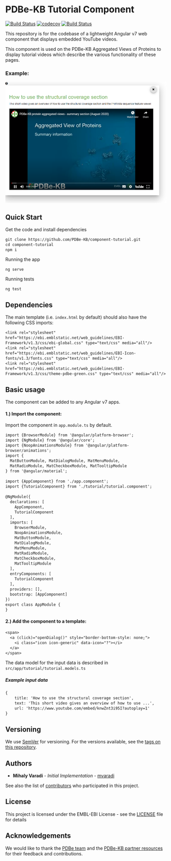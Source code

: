 PDBe-KB Tutorial Component
=

[![Build Status](https://travis-ci.com/PDBe-KB/component-tutorial.svg?branch=main)](https://travis-ci.com/PDBe-KB/component-tutorial)
[![codecov](https://codecov.io/gh/PDBe-KB/component-tutorial/branch/main/graph/badge.svg?token=BkbaUkNjUw)](https://codecov.io/gh/PDBe-KB/component-tutorial)
[![Build Status](https://travis-ci.com/PDBe-KB/component-tutorial.svg?branch=main)](https://travis-ci.com/PDBe-KB/component-tutorial)

This repository is for the codebase of a lightweight Angular v7 web component that displays embedded YouTube videos. 

This component is used on the PDBe-KB Aggregated Views of Proteins to display tutorial videos which describe the various functionality of these pages.

### Example:

<img src="https://raw.githubusercontent.com/PDBe-KB/component-tutorial/main/pdbe-kb-tutorial-component.png">

## Quick Start

Get the code and install dependencies
```
git clone https://github.com/PDBe-KB/component-tutorial.git
cd component-tutorial
npm i
```

Running the app
```
ng serve
```

Running tests
```
ng test
```

## Dependencies

The main template (i.e. `index.html` by default) should also have the following CSS imports:
```angular2html
<link rel="stylesheet" href="https://ebi.emblstatic.net/web_guidelines/EBI-Framework/v1.3/css/ebi-global.css" type="text/css" media="all"/>
<link rel="stylesheet" href="https://ebi.emblstatic.net/web_guidelines/EBI-Icon-fonts/v1.3/fonts.css" type="text/css" media="all"/>
<link rel="stylesheet" href="https://ebi.emblstatic.net/web_guidelines/EBI-Framework/v1.3/css/theme-pdbe-green.css" type="text/css" media="all"/>
```

## Basic usage

The component can be added to any Angular v7 apps.

#### 1.) Import the component:

Import the component in `app.module.ts` by default.
```
import {BrowserModule} from '@angular/platform-browser';
import {NgModule} from '@angular/core';
import {NoopAnimationsModule} from '@angular/platform-browser/animations';
import {
  MatButtonModule, MatDialogModule, MatMenuModule,
  MatRadioModule, MatCheckboxModule, MatTooltipModule
} from '@angular/material';

import {AppComponent} from './app.component';
import {TutorialComponent} from './tutorial/tutorial.component';

@NgModule({
  declarations: [
    AppComponent,
    TutorialComponent
  ],
  imports: [
    BrowserModule,
    NoopAnimationsModule,
    MatButtonModule,
    MatDialogModule,
    MatMenuModule,
    MatRadioModule,
    MatCheckboxModule,
    MatTooltipModule
  ],
  entryComponents: [
    TutorialComponent
  ],
  providers: [],
  bootstrap: [AppComponent]
})
export class AppModule {
}
```

#### 2.) Add the component to a template:
```angular2html
<span>
  <a (click)="openDialog()" style="border-bottom-style: none;">
    <i class="icon icon-generic" data-icon="?"></i>
  </a>
</span>
```

The data model for the input data is described in 
`src/app/tutorial/tutorial.models.ts`

##### Example input data

```angular2html
{
    title: 'How to use the structural coverage section',
    text: 'This short video gives an overview of how to use ...',
    url: 'https://www.youtube.com/embed/knwZnt3i95I?autoplay=1'
}
```
## Versioning

We use [SemVer](http://semver.org/) for versioning. For the versions available, see the [tags on this repository](https://github.com/PDBe-KB/component-tutorial/tags).

## Authors

* **Mihaly Varadi** - *Initial Implementation* - [mvaradi](https://github.com/mvaradi)

See also the list of [contributors](https://github.com/PDBe-KB/component-tutorial/contributors) who participated in this project.

## License

This project is licensed under the EMBL-EBI License - see the [LICENSE](LICENSE) file for details

## Acknowledgements

We would like to thank the [PDBe team](https://www.pdbe.org) and the [PDBe-KB partner resources](https://github.com/PDBe-KB/pdbe-kb-manual/wiki/PDBe-KB-Annotations) for their feedback and contributions.
